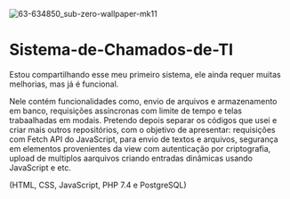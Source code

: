 ![63-634850_sub-zero-wallpaper-mk11](https://user-images.githubusercontent.com/71178140/111998134-7ab3e880-8afa-11eb-84d2-1dd4bb42737e.jpg)
# Sistema-de-Chamados-de-TI
Estou compartilhando esse meu primeiro sistema, ele ainda requer muitas melhorias, mas já é funcional.

Nele contém funcionalidades como, envio de arquivos e armazenamento em banco, requisições assíncronas com limite de tempo e telas trabaalhadas em modais.
Pretendo depois separar os códigos que usei e criar mais outros repositórios, com o objetivo de apresentar: requisições com Fetch API do JavaScript, para envio de textos e arquivos, segurança em elementos provenientes da view com autenticação por criptografia, upload de multiplos aarquivos criando entradas dinâmicas usando JavaScript e etc.

(HTML, CSS, JavaScript, PHP 7.4 e PostgreSQL)
